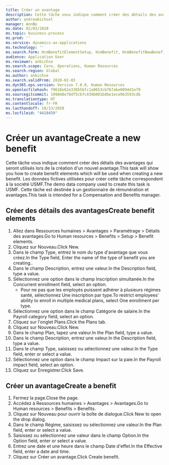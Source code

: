 ```yaml
---
title: Créer un avantage
description: Cette tâche vous indique comment créer des détails des avantages qui seront utilisés lors de la création d'un nouvel avantage.
author: andreabichsel
manager: AnnBe
ms.date: 02/03/2020
ms.topic: business-process
ms.prod: ''
ms.service: dynamics-ax-applications
ms.technology: ''
ms.search.form: HcmBenefitElementSetup, HcmBenefit, HcmBenefitNewBenefit, HcmBenefitPlanLookup, BenefitWorkspace, HcmBenefitSummaryPart
audience: Application User
ms.reviewer: anbichse
ms.search.scope: Core, Operations, Human Resources
ms.search.region: Global
ms.author: anbichse
ms.search.validFrom: 2020-02-03
ms.dyn365.ops.version: Version 7.0.0, Human Resources
ms.openlocfilehash: f9618e62e33655bfc1a0653cb767abe0094d1e79
ms.sourcegitcommit: 199848e78df5cb7c439b001bdbe1ece963593cdb
ms.translationtype: HT
ms.contentlocale: fr-FR
ms.lasthandoff: 10/13/2020
ms.locfileid: "4418459"
---
```

# <a name="create-a-new-benefit"></a><span data-ttu-id="969a2-103">Créer un avantage</span><span class="sxs-lookup"><span data-stu-id="969a2-103">Create a new benefit</span></span>

<span data-ttu-id="969a2-104">Cette tâche vous indique comment créer des détails des avantages qui seront utilisés lors de la création d'un nouvel avantage.</span><span class="sxs-lookup"><span data-stu-id="969a2-104">This task will show you how to create benefit elements which will be used when creating a new benefit.</span></span> <span data-ttu-id="969a2-105">Les données fictives utilisées pour créer cette tâche correspondent à la société USMF.</span><span class="sxs-lookup"><span data-stu-id="969a2-105">The demo data company used to create this task is USMF.</span></span> <span data-ttu-id="969a2-106">Cette tâche est destinée à un gestionnaire de rémunération et avantages.</span><span class="sxs-lookup"><span data-stu-id="969a2-106">This task is intended for a Compensation and Benefits manager.</span></span>


## <a name="create-benefit-elements"></a><span data-ttu-id="969a2-107">Créer des détails des avantages</span><span class="sxs-lookup"><span data-stu-id="969a2-107">Create benefit elements</span></span>
1. <span data-ttu-id="969a2-108">Allez dans Ressources humaines > Avantages > Paramétrage > Détails des avantages.</span><span class="sxs-lookup"><span data-stu-id="969a2-108">Go to Human resources > Benefits > Setup > Benefit elements.</span></span>
2. <span data-ttu-id="969a2-109">Cliquez sur Nouveau.</span><span class="sxs-lookup"><span data-stu-id="969a2-109">Click New.</span></span>
3. <span data-ttu-id="969a2-110">Dans le champ Type, entrez le nom du type d'avantage que vous créez.</span><span class="sxs-lookup"><span data-stu-id="969a2-110">In the Type field, Enter the name of the type of benefit you are creating..</span></span>
4. <span data-ttu-id="969a2-111">Dans le champ Description, entrez une valeur.</span><span class="sxs-lookup"><span data-stu-id="969a2-111">In the Description field, type a value.</span></span>
5. <span data-ttu-id="969a2-112">Sélectionnez une option dans le champ Inscription simultanée.</span><span class="sxs-lookup"><span data-stu-id="969a2-112">In the Concurrent enrollment field, select an option.</span></span>
    * <span data-ttu-id="969a2-113">Pour ne pas que les employés puissent adhérer à plusieurs régimes santé, sélectionnez Une inscription par type.</span><span class="sxs-lookup"><span data-stu-id="969a2-113">To restrict employees' ability to enroll in multiple medical plans, select One enrollment per type.</span></span>  
6. <span data-ttu-id="969a2-114">Sélectionnez une option dans le champ Catégorie de salaire.</span><span class="sxs-lookup"><span data-stu-id="969a2-114">In the Payroll category field, select an option.</span></span>
7. <span data-ttu-id="969a2-115">Cliquez sur l'onglet Plans.</span><span class="sxs-lookup"><span data-stu-id="969a2-115">Click the Plans tab.</span></span>
8. <span data-ttu-id="969a2-116">Cliquez sur Nouveau.</span><span class="sxs-lookup"><span data-stu-id="969a2-116">Click New.</span></span>
9. <span data-ttu-id="969a2-117">Dans le champ Plan, tapez une valeur.</span><span class="sxs-lookup"><span data-stu-id="969a2-117">In the Plan field, type a value.</span></span>
10. <span data-ttu-id="969a2-118">Dans le champ Description, entrez une valeur.</span><span class="sxs-lookup"><span data-stu-id="969a2-118">In the Description field, type a value.</span></span>
11. <span data-ttu-id="969a2-119">Dans le champ Type, saisissez ou sélectionnez une valeur.</span><span class="sxs-lookup"><span data-stu-id="969a2-119">In the Type field, enter or select a value.</span></span>
12. <span data-ttu-id="969a2-120">Sélectionnez une option dans le champ Impact sur la paie.</span><span class="sxs-lookup"><span data-stu-id="969a2-120">In the Payroll impact field, select an option.</span></span>
13. <span data-ttu-id="969a2-121">Cliquez sur Enregistrer.</span><span class="sxs-lookup"><span data-stu-id="969a2-121">Click Save.</span></span>

## <a name="create-a-benefit"></a><span data-ttu-id="969a2-122">Créer un avantage</span><span class="sxs-lookup"><span data-stu-id="969a2-122">Create a benefit</span></span>
1. <span data-ttu-id="969a2-123">Fermez la page.</span><span class="sxs-lookup"><span data-stu-id="969a2-123">Close the page.</span></span>
2. <span data-ttu-id="969a2-124">Accédez à Ressources humaines > Avantages > Avantages.</span><span class="sxs-lookup"><span data-stu-id="969a2-124">Go to Human resources > Benefits > Benefits.</span></span>
3. <span data-ttu-id="969a2-125">Cliquez sur Nouveau pour ouvrir la boîte de dialogue.</span><span class="sxs-lookup"><span data-stu-id="969a2-125">Click New to open the drop dialog.</span></span>
4. <span data-ttu-id="969a2-126">Dans le champ Régime, saisissez ou sélectionnez une valeur.</span><span class="sxs-lookup"><span data-stu-id="969a2-126">In the Plan field, enter or select a value.</span></span>
5. <span data-ttu-id="969a2-127">Saisissez ou sélectionnez une valeur dans le champ Option.</span><span class="sxs-lookup"><span data-stu-id="969a2-127">In the Option field, enter or select a value.</span></span>
6. <span data-ttu-id="969a2-128">Entrez une date et une heure dans le champ Date d'effet.</span><span class="sxs-lookup"><span data-stu-id="969a2-128">In the Effective field, enter a date and time.</span></span>
7. <span data-ttu-id="969a2-129">Cliquez sur Créer un avantage.</span><span class="sxs-lookup"><span data-stu-id="969a2-129">Click Create benefit.</span></span>

